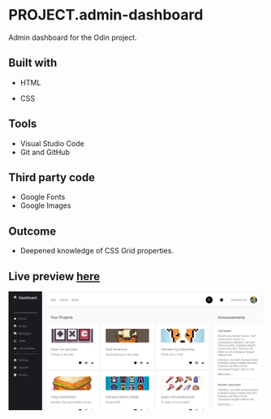 # PROJECT.admin-dashboard
Admin dashboard for the Odin project.

## Built with
- HTML
* CSS

## Tools
- Visual Studio Code
- Git and GitHub

## Third party code
- Google Fonts
- Google Images

## Outcome
 - Deepened knowledge of CSS Grid properties.
 
 ## Live preview [here](https://bonemuffin.github.io/PROJECT.admin-dashboard/index.html)
![](/Media/preview.png)
